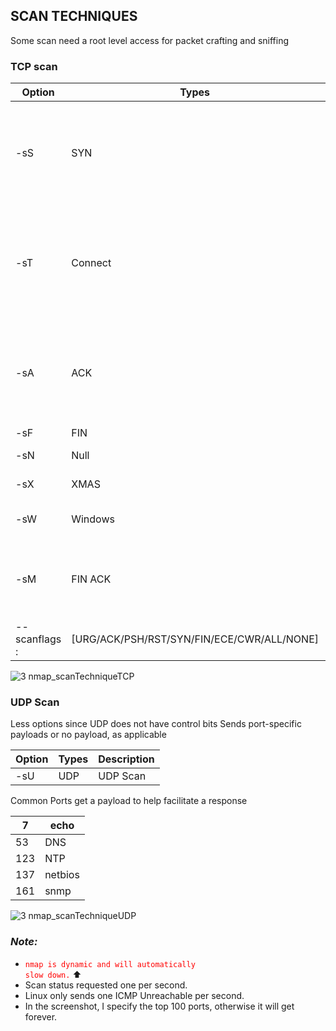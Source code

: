 ## SCAN TECHNIQUES

Some scan need a root level access for packet crafting and sniffing

### TCP scan

| Option | Types | Description |
|-------| -------| ------------|
| -sS | SYN | Default UID0: Stealthy half-open, doesn't complete 3-way handshake |
| -sT | Connect | Default non-privileged: 3-way handshake, slow, likely to be logged by HOST |
| -sA | ACK | Unreliable scan, helps to get around firewalls blocking incoming SYN |
| -sF | FIN | FIN set |
| -sN | Null | No control bits |
| -sX | XMAS | FIN, PSH, URG |
| -sW | Windows | Windows operating system |
| -sM | FIN ACK | Maimon, some BSD, systems respond with an RST if closed |
| --scanflags  <flags>: | [URG/ACK/PSH/RST/SYN/FIN/ECE/CWR/ALL/NONE] | Customize TCP scan flags | 


![3  nmap_scanTechniqueTCP](https://github.com/user-attachments/assets/c26b4366-b558-4ef7-8867-844a6d675dda)


### UDP Scan
Less options since UDP does not have control bits
Sends port-specific payloads or no payload, as applicable


| Option | Types | Description |
|-------| -------| ------------|
| -sU | UDP | UDP Scan |


Common Ports get a payload to help facilitate a response

| 7 | echo |
|----| ----|
| 53 | DNS |
| 123 | NTP |
| 137 | netbios |
| 161 | snmp |



![3  nmap_scanTechniqueUDP](https://github.com/user-attachments/assets/d367b3c4-03ac-4d1d-aef6-ab9ebb2ddeeb)


### *Note:*
* <code style="color : red">nmap is dynamic and will automatically slow down.</code> ⬆️ 
* Scan status requested one per second.
* Linux only sends one ICMP Unreachable per second.
* In the screenshot, I specify the top 100 ports, otherwise it will get forever. 

